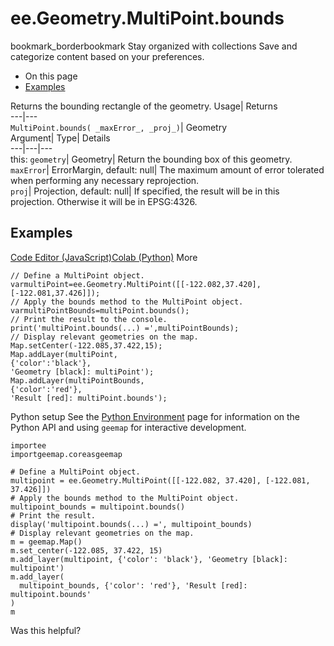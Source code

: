  
#  ee.Geometry.MultiPoint.bounds 
bookmark_borderbookmark Stay organized with collections  Save and categorize content based on your preferences.
  * On this page
  * [Examples](https://developers.google.com/earth-engine/apidocs/ee-geometry-multipoint-bounds#examples)


Returns the bounding rectangle of the geometry. 
Usage| Returns  
---|---  
`MultiPoint.bounds( _maxError_, _proj_)`| Geometry  
Argument| Type| Details  
---|---|---  
this: `geometry`| Geometry| Return the bounding box of this geometry.  
`maxError`| ErrorMargin, default: null| The maximum amount of error tolerated when performing any necessary reprojection.  
`proj`| Projection, default: null| If specified, the result will be in this projection. Otherwise it will be in EPSG:4326.  
## Examples
[Code Editor (JavaScript)](https://developers.google.com/earth-engine/apidocs/ee-geometry-multipoint-bounds#code-editor-javascript-sample)[Colab (Python)](https://developers.google.com/earth-engine/apidocs/ee-geometry-multipoint-bounds#colab-python-sample) More
```
// Define a MultiPoint object.
varmultiPoint=ee.Geometry.MultiPoint([[-122.082,37.420],[-122.081,37.426]]);
// Apply the bounds method to the MultiPoint object.
varmultiPointBounds=multiPoint.bounds();
// Print the result to the console.
print('multiPoint.bounds(...) =',multiPointBounds);
// Display relevant geometries on the map.
Map.setCenter(-122.085,37.422,15);
Map.addLayer(multiPoint,
{'color':'black'},
'Geometry [black]: multiPoint');
Map.addLayer(multiPointBounds,
{'color':'red'},
'Result [red]: multiPoint.bounds');
```
Python setup
See the [ Python Environment](https://developers.google.com/earth-engine/guides/python_install) page for information on the Python API and using `geemap` for interactive development.
```
importee
importgeemap.coreasgeemap
```
```
# Define a MultiPoint object.
multipoint = ee.Geometry.MultiPoint([[-122.082, 37.420], [-122.081, 37.426]])
# Apply the bounds method to the MultiPoint object.
multipoint_bounds = multipoint.bounds()
# Print the result.
display('multipoint.bounds(...) =', multipoint_bounds)
# Display relevant geometries on the map.
m = geemap.Map()
m.set_center(-122.085, 37.422, 15)
m.add_layer(multipoint, {'color': 'black'}, 'Geometry [black]: multipoint')
m.add_layer(
  multipoint_bounds, {'color': 'red'}, 'Result [red]: multipoint.bounds'
)
m
```

Was this helpful?
